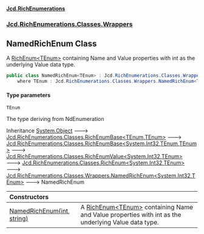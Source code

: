 #### [Jcd.RichEnumerations](index.md 'index')

### [Jcd.RichEnumerations.Classes.Wrappers](Jcd.RichEnumerations.Classes.Wrappers.md 'Jcd.RichEnumerations.Classes.Wrappers')

## NamedRichEnum<TEnum> Class

A [RichEnum&lt;TEnum&gt;](RichEnum_TEnum_.md 'Jcd.RichEnumerations.Classes.RichEnum<TEnum>') containing Name and Value properties with int as the underlying Value data type.

```csharp
public class NamedRichEnum<TEnum> : Jcd.RichEnumerations.Classes.Wrappers.NamedRichEnum<int, TEnum>
    where TEnum : Jcd.RichEnumerations.Classes.Wrappers.NamedRichEnum<TEnum>, System.IEquatable<TEnum>
```

#### Type parameters

<a name='Jcd.RichEnumerations.Classes.Wrappers.NamedRichEnum_TEnum_.TEnum'></a>

`TEnum`

The type deriving from NdEnumeration

Inheritance [System.Object](https://docs.microsoft.com/en-us/dotnet/api/System.Object 'System.Object') &#129106; [Jcd.RichEnumerations.Classes.RichEnumBase&lt;](RichEnumBase_TEnumeration,TEnumeratedItem_.md 'Jcd.RichEnumerations.Classes.RichEnumBase<TEnumeration,TEnumeratedItem>')[TEnum](NamedRichEnum_TEnum_.md#Jcd.RichEnumerations.Classes.Wrappers.NamedRichEnum_TEnum_.TEnum 'Jcd.RichEnumerations.Classes.Wrappers.NamedRichEnum<TEnum>.TEnum')[,](RichEnumBase_TEnumeration,TEnumeratedItem_.md 'Jcd.RichEnumerations.Classes.RichEnumBase<TEnumeration,TEnumeratedItem>')[TEnum](NamedRichEnum_TEnum_.md#Jcd.RichEnumerations.Classes.Wrappers.NamedRichEnum_TEnum_.TEnum 'Jcd.RichEnumerations.Classes.Wrappers.NamedRichEnum<TEnum>.TEnum')[&gt;](RichEnumBase_TEnumeration,TEnumeratedItem_.md 'Jcd.RichEnumerations.Classes.RichEnumBase<TEnumeration,TEnumeratedItem>') &#129106; [Jcd.RichEnumerations.Classes.RichEnumBase&lt;](RichEnumBase_TValue,TEnumeration,TEnumeratedItem_.md 'Jcd.RichEnumerations.Classes.RichEnumBase<TValue,TEnumeration,TEnumeratedItem>')[System.Int32](https://docs.microsoft.com/en-us/dotnet/api/System.Int32 'System.Int32')[,](RichEnumBase_TValue,TEnumeration,TEnumeratedItem_.md 'Jcd.RichEnumerations.Classes.RichEnumBase<TValue,TEnumeration,TEnumeratedItem>')[TEnum](NamedRichEnum_TEnum_.md#Jcd.RichEnumerations.Classes.Wrappers.NamedRichEnum_TEnum_.TEnum 'Jcd.RichEnumerations.Classes.Wrappers.NamedRichEnum<TEnum>.TEnum')[,](RichEnumBase_TValue,TEnumeration,TEnumeratedItem_.md 'Jcd.RichEnumerations.Classes.RichEnumBase<TValue,TEnumeration,TEnumeratedItem>')[TEnum](NamedRichEnum_TEnum_.md#Jcd.RichEnumerations.Classes.Wrappers.NamedRichEnum_TEnum_.TEnum 'Jcd.RichEnumerations.Classes.Wrappers.NamedRichEnum<TEnum>.TEnum')[&gt;](RichEnumBase_TValue,TEnumeration,TEnumeratedItem_.md 'Jcd.RichEnumerations.Classes.RichEnumBase<TValue,TEnumeration,TEnumeratedItem>') &#129106; [Jcd.RichEnumerations.Classes.RichEnumValue&lt;](RichEnumValue_TValue,TEnum_.md 'Jcd.RichEnumerations.Classes.RichEnumValue<TValue,TEnum>')[System.Int32](https://docs.microsoft.com/en-us/dotnet/api/System.Int32 'System.Int32')[,](RichEnumValue_TValue,TEnum_.md 'Jcd.RichEnumerations.Classes.RichEnumValue<TValue,TEnum>')[TEnum](NamedRichEnum_TEnum_.md#Jcd.RichEnumerations.Classes.Wrappers.NamedRichEnum_TEnum_.TEnum 'Jcd.RichEnumerations.Classes.Wrappers.NamedRichEnum<TEnum>.TEnum')[&gt;](RichEnumValue_TValue,TEnum_.md 'Jcd.RichEnumerations.Classes.RichEnumValue<TValue,TEnum>') &#129106; [Jcd.RichEnumerations.Classes.RichEnum&lt;](RichEnum_TValue,TEnum_.md 'Jcd.RichEnumerations.Classes.RichEnum<TValue,TEnum>')[System.Int32](https://docs.microsoft.com/en-us/dotnet/api/System.Int32 'System.Int32')[,](RichEnum_TValue,TEnum_.md 'Jcd.RichEnumerations.Classes.RichEnum<TValue,TEnum>')[TEnum](NamedRichEnum_TEnum_.md#Jcd.RichEnumerations.Classes.Wrappers.NamedRichEnum_TEnum_.TEnum 'Jcd.RichEnumerations.Classes.Wrappers.NamedRichEnum<TEnum>.TEnum')[&gt;](RichEnum_TValue,TEnum_.md 'Jcd.RichEnumerations.Classes.RichEnum<TValue,TEnum>') &#129106; [Jcd.RichEnumerations.Classes.Wrappers.NamedRichEnum&lt;](NamedRichEnum_TValue,TEnum_.md 'Jcd.RichEnumerations.Classes.Wrappers.NamedRichEnum<TValue,TEnum>')[System.Int32](https://docs.microsoft.com/en-us/dotnet/api/System.Int32 'System.Int32')[,](NamedRichEnum_TValue,TEnum_.md 'Jcd.RichEnumerations.Classes.Wrappers.NamedRichEnum<TValue,TEnum>')[TEnum](NamedRichEnum_TEnum_.md#Jcd.RichEnumerations.Classes.Wrappers.NamedRichEnum_TEnum_.TEnum 'Jcd.RichEnumerations.Classes.Wrappers.NamedRichEnum<TEnum>.TEnum')[&gt;](NamedRichEnum_TValue,TEnum_.md 'Jcd.RichEnumerations.Classes.Wrappers.NamedRichEnum<TValue,TEnum>') &#129106; NamedRichEnum<TEnum>

| Constructors                                                                                                                                                               |                                                                                                                                                                               |
|:---------------------------------------------------------------------------------------------------------------------------------------------------------------------------|:------------------------------------------------------------------------------------------------------------------------------------------------------------------------------|
| [NamedRichEnum(int, string)](NamedRichEnum_TEnum_..ctor.m3l//Ll2x6KErg9614Bqzg.md 'Jcd.RichEnumerations.Classes.Wrappers.NamedRichEnum<TEnum>.NamedRichEnum(int, string)') | A [RichEnum&lt;TEnum&gt;](RichEnum_TEnum_.md 'Jcd.RichEnumerations.Classes.RichEnum<TEnum>') containing Name and Value properties with int as the underlying Value data type. |
